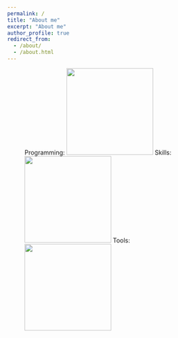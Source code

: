 ```yaml
---
permalink: /
title: "About me"
excerpt: "About me"
author_profile: true
redirect_from: 
  - /about/
  - /about.html
---
```


 <figure class="third">
  Programming:
  <img src="https://user-images.githubusercontent.com/64770184/226494299-ea55c179-3d1b-4300-a82e-6565fc33d273.png" width="200"/>
  Skills:
  <img src="https://user-images.githubusercontent.com/64770184/226494397-df6f3f67-e865-4d7c-9b26-f7a4e152593b.png" width="200"/>
  Tools:
  <img src="https://user-images.githubusercontent.com/64770184/226494441-61c4e646-f768-4e45-8d72-648bae67784c.png" width="200"/>
 </figure>

